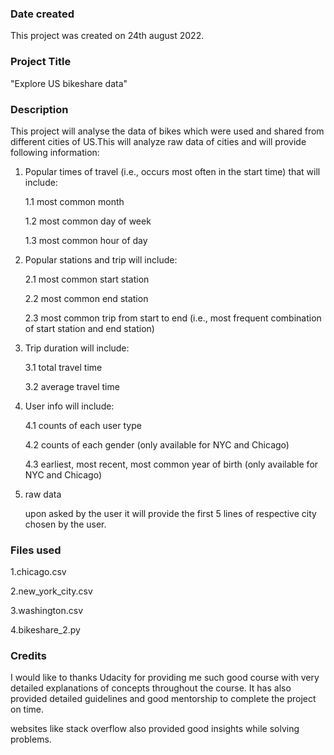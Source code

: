 

### Date created
This project was created on 24th august 2022.

### Project Title
"Explore US bikeshare data"

### Description
This project will analyse the data of bikes which were used and shared from different cities of US.This will analyze raw data of cities and will provide following information:

1. Popular times of travel (i.e., occurs most often in the start time) that will include:

   1.1 most common month

   1.2 most common day of week

   1.3 most common hour of day

2. Popular stations and trip  will include:

   2.1 most common start station

   2.2 most common end station

   2.3 most common trip from start to end (i.e., most frequent combination of start station and end station)

3. Trip duration will include:

   3.1 total travel time

   3.2 average travel time

4. User info will include:

   4.1 counts of each user type

   4.2 counts of each gender (only available for NYC and Chicago)

   4.3 earliest, most recent, most common year of birth (only available for NYC and Chicago)

5. raw data

   upon asked by the user it will provide the first 5 lines of respective city chosen by the user.
### Files used

1.chicago.csv

2.new_york_city.csv

3.washington.csv

4.bikeshare_2.py


### Credits
I would like to thanks Udacity for providing me such good course with very detailed explanations of concepts throughout the course.
It has also provided detailed guidelines and good mentorship to complete the project on time.

websites like stack overflow also provided good insights while solving problems.

